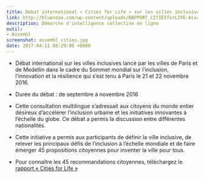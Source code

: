 ```yaml
---
title: Débat international « Cities for Life » sur les villes inclusives
link: http://bluenove.com/wp-content/uploads/RAPPORT_CITIESforLIFE-Assembl-2016-by-bluenove.pdf
description: Démarche d'intelligence collective en ligne
outil:
- Assembl
screenshot: assembl_cities.jpg
date: 2017-04-11 09:29:08 +0000
---
```

* Débat international sur les villes inclusives lancé par les villes de Paris et de Medellin dans le cadre du Sommet mondial sur l’inclusion, l’innovation et la résilience qui s’est tenu à Paris le 21 et 22 novembre 2016.

* Durée du débat : de septembre à novembre 2016

* Cette consultation multilingue s’adressait aux citoyens du monde entier désireux d’accélérer l’inclusion urbaine et les initiatives innovantes à l’échelle du globe. Ce débat a permis la discussion entre différentes nationalités.


* Cette initiative a permis aux participants de définir la ville inclusive, de relever les principaux défis de l’inclusion à l’échelle mondiale et de faire émerger 45 propositions citoyennes pour inventer la ville pour tous.

* Pour connaître les 45 recommandations citoyennes, téléchargez le [rapport « Cities for Life »](http://bluenove.com/wp-content/uploads/RAPPORT_CITIESforLIFE-Assembl-2016-by-bluenove.pdf)

